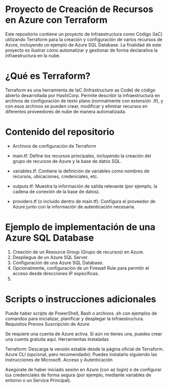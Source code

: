 # Proyecto de Creación de Recursos en Azure con Terraform
Este repositorio contiene un proyecto de Infraestructura como Código (IaC) utilizando Terraform para la creación y configuración de varios recursos de Azure, incluyendo un ejemplo de Azure SQL Database. La finalidad de este proyecto es ilustrar cómo automatizar y gestionar de forma declarativa la infraestructura en la nube.

# ¿Qué es Terraform?
Terraform es una herramienta de IaC (Infrastructure as Code) de código abierto desarrollada por HashiCorp. Permite describir la infraestructura en archivos de configuración de texto plano (normalmente con extensión .tf), y con esos archivos se pueden crear, modificar y eliminar recursos en diferentes proveedores de nube de manera automatizada.

# Contenido del repositorio
- Archivos de configuración de Terraform

- main.tf: Define los recursos principales, incluyendo la creación del grupo de recursos de Azure y la base de datos SQL.
- variables.tf: Contiene la definición de variables como nombres de recursos, ubicaciones, credenciales, etc.
- outputs.tf: Muestra la información de salida relevante (por ejemplo, la cadena de conexión de la base de datos).
- providers.tf (o incluido dentro de main.tf): Configura el proveedor de Azure junto con la información de autenticación necesaria.

# Ejemplo de implementación de una Azure SQL Database

1. Creación de un Resource Group (Grupo de recursos) en Azure.
2. Despliegue de un Azure SQL Server.
3. Configuración de una Azure SQL Database.
4. Opcionalmente, configuración de un Firewall Rule para permitir el acceso desde direcciones IP específicas.
5. 
# Scripts o instrucciones adicionales
Puede haber scripts de PowerShell, Bash o archivos .sh con ejemplos de comandos para inicializar, planificar y desplegar la infraestructura.
Requisitos Previos
Suscripción de Azure

Se requiere una cuenta de Azure activa. Si aún no tienes una, puedes crear una cuenta gratuita aquí.
Herramientas Instaladas

Terraform: Descarga la versión estable desde la página oficial de Terraform.
Azure CLI (opcional, pero recomendado): Puedes instalarlo siguiendo las instrucciones de Microsoft.
Acceso y Autenticación

Asegúrate de haber iniciado sesión en Azure (con az login) o de configurar tus credenciales de forma segura (por ejemplo, mediante variables de entorno o un Service Principal).
